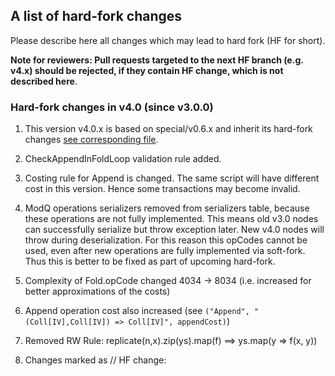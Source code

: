 ## A list of hard-fork changes

Please describe here all changes which may lead to hard fork (HF for short).

**Note for reviewers: Pull requests targeted to the next HF branch (e.g. v4.x) should be rejected, 
if they contain HF change, which is not described here**.

### Hard-fork changes in v4.0 (since v3.0.0)

1. This version v4.0.x is based on special/v0.6.x and inherit its hard-fork changes 
  [see corresponding file](https://github.com/scalan/special/blob/v0.6.0/docs/hard-fork-changes.md).
  
2. CheckAppendInFoldLoop validation rule added.

3. Costing rule for Append is changed. The same script will have different cost in this version.
   Hence some transactions may become invalid.
   
4. ModQ operations serializers removed from serializers table, because these operations
are not fully implemented.
This means old v3.0 nodes can successfully serialize but throw exception later.
New v4.0 nodes will throw during deserialization. For this reason this opCodes 
cannot be used, even after new operations are fully implemented via soft-fork.
Thus this is better to be fixed as part of upcoming hard-fork.

5. Complexity of Fold.opCode changed 4034 -> 8034 (i.e. increased for better approximations of the costs)

6. Append operation cost also increased (see `("Append", "(Coll[IV],Coll[IV]) => Coll[IV]", appendCost)`)

7. Removed RW Rule: replicate(n,x).zip(ys).map(f)  ==>  ys.map(y => f(x, y))

8. Changes marked as // HF change: